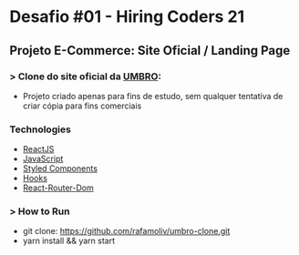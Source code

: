 # Desafio #01 - Hiring Coders 21

## Projeto E-Commerce: Site Oficial / Landing Page

### > Clone do site oficial da [UMBRO](https://www.umbro.com.br/?gclid=Cj0KCQjw0K-HBhDDARIsAFJ6UGiDz2JQ82K29BvvbIZs5QGeK2G8TExnpwqKk9klfy44-RhloTbSwZwaAqw2EALw_wcB):

- Projeto criado apenas para fins de estudo, sem qualquer tentativa de criar cópia para fins comerciais

### Technologies

- [ReactJS](https://pt-br.reactjs.org/)
- [JavaScript](https://developer.mozilla.org/pt-BR/docs/Web/JavaScript)
- [Styled Components](https://styled-components.com/)
- [Hooks](https://pt-br.reactjs.org/docs/hooks-intro.html)
- [React-Router-Dom](https://reactrouter.com/web/guides/quick-start)

### > How to Run

- git clone: https://github.com/rafamoliv/umbro-clone.git
- yarn install && yarn start
